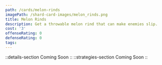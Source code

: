 ```yaml
---
path: /cards/melon-rinds
imagePath: /shard-card-images/melon_rinds.png
title: Melon Rinds
description: Get a throwable melon rind that can make enemies slip.
cost: '3'
offenseRating: 0
defenseRating: 0
tags:
---
```

::details-section
Coming Soon
::
::strategies-section
Coming Soon
::